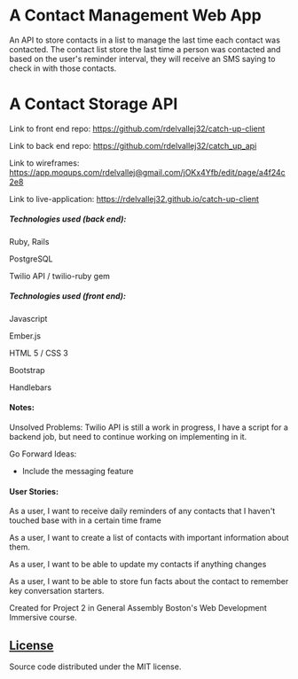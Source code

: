 # A Contact Management Web App

An API to store contacts in a list to manage the last time each contact was
contacted. The contact list store the last time a person was contacted and based
on the user's reminder interval, they will receive an SMS saying to check in
with those contacts.

# A Contact Storage API

Link to front end repo: https://github.com/rdelvallej32/catch-up-client

Link to back end repo: https://github.com/rdelvallej32/catch_up_api

Link to wireframes: https://app.moqups.com/rdelvallej@gmail.com/jOKx4Yfb/edit/page/a4f24c2e8

Link to live-application: https://rdelvallej32.github.io/catch-up-client

##### Technologies used (back end):

Ruby, Rails

PostgreSQL

Twilio API / twilio-ruby gem

##### Technologies used (front end):

Javascript

Ember.js

HTML 5 / CSS 3

Bootstrap

Handlebars

#### Notes:

Unsolved Problems: Twilio API is still a work in progress, I have a script for a
backend job, but need to continue working on implementing in it.

Go Forward Ideas:

- Include the messaging feature

#### User Stories:

As a user, I want to receive daily reminders of any contacts that I haven't
touched base with in a certain time frame

As a user, I want to create a list of contacts with important information about
them.

As a user, I want to be able to update my contacts if anything changes

As a user, I want to be able to store fun facts about the contact to remember
key conversation starters.

Created for Project 2 in General Assembly Boston's Web Development Immersive course.

## [License](LICENSE)

Source code distributed under the MIT license.
